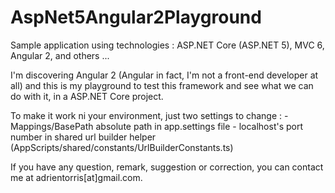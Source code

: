 # AspNet5Angular2Playground
Sample application using technologies : ASP.NET Core (ASP.NET 5), MVC 6, Angular 2, and others ...

I'm discovering Angular 2 (Angular in fact, I'm not a front-end developer at all) and this is my playground to test this framework and see what we can do with it, in a ASP.NET Core project.

To make it work ni your environment, just two settings to change : 
     - Mappings/BasePath absolute path in app.settings file
	 - localhost's port number in shared url builder helper (AppScripts/shared/constants/UrlBuilderConstants.ts)

If you have any question, remark, suggestion or correction, you can contact me at adrientorris[at]gmail.com.